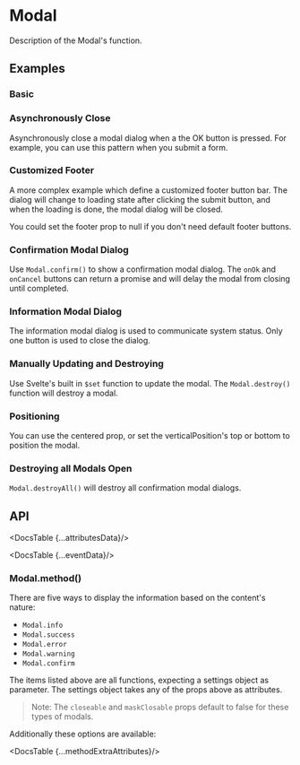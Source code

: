 # Modal

Description of the Modal's function.

## Examples

### Basic

<div id="components-modal-demo-basic">
  <Basic />
</div>
<Prism language="svelte" source="{BasicCode}"/>

### Asynchronously Close

Asynchronously close a modal dialog when a the OK button is pressed. For example, you can use this pattern when you submit a form.

<div id="components-modal-demo-async-close">
  <AsyncClose />
</div>
<Prism language="svelte" source="{AsyncCloseCode}"/>

### Customized Footer

A more complex example which define a customized footer button bar. The dialog will change to loading state after clicking the submit button, and when the loading is done, the modal dialog will be closed.

You could set the footer prop to null if you don't need default footer buttons.

<div id="components-modal-demo-async-close">
  <CustomFooter />
</div>
<Prism language="svelte" source="{CustomFooterCode}"/>

### Confirmation Modal Dialog

Use `Modal.confirm()` to show a confirmation modal dialog. The `onOk` and `onCancel` buttons can return a promise and will delay the modal from closing until completed.

<div id="components-modal-demo-confirm">
  <ConfirmModal />
</div>
<Prism language="svelte" source="{ConfirmModalCode}"/>

### Information Modal Dialog

The information modal dialog is used to communicate system status. Only one button is used to close the dialog.

<div id="components-modal-demo-information">
  <InformationModal />
</div>
<Prism language="svelte" source="{InformationModalCode}"/>

### Manually Updating and Destroying

Use Svelte's built in `$set` function to update the modal. The `Modal.destroy()` function will destroy a modal.

<div id="components-modal-demo-update-destroy">
  <UpdateDestroyModal />
</div>
<Prism language="svelte" source="{UpdateDestroyModalCode}"/>

### Positioning

You can use the centered prop, or set the verticalPosition's top or bottom to position the modal.

<div id="components-modal-demo-position">
  <PositioningModal />
</div>
<Prism language="svelte" source="{PositioningModalCode}"/>

### Destroying all Modals Open

`Modal.destroyAll()` will destroy all confirmation modal dialogs.

<div id="components-modal-demo-destroy-all">
  <DestroyAllModal />
</div>
<Prism language="svelte" source="{DestroyAllModalCode}"/>

## API

<DocsTable {...attributesData}/>

<DocsTable {...eventData}/>

### Modal.method()

There are five ways to display the information based on the content's nature:

- `Modal.info`
- `Modal.success`
- `Modal.error`
- `Modal.warning`
- `Modal.confirm`

The items listed above are all functions, expecting a settings object as parameter. The settings object takes any of the props above as attributes.

> Note: The `closeable` and `maskClosable` props default to false for these types of modals.

Additionally these options are available:

<DocsTable {...methodExtraAttributes}/>

<script>
  import Prism from 'docs/src/components/prism/Prism.svelte'

  import Basic from './demos/basic.demo.svelte'
  import BasicCode from './demos/basic.demo.txt'

  import AsyncClose from './demos/async.demo.svelte'
  import AsyncCloseCode from './demos/async.demo.txt'

  import CustomFooter from './demos/footer.demo.svelte'
  import CustomFooterCode from './demos/footer.demo.txt'

  import ConfirmModal from './demos/confirm.demo.svelte'
  import ConfirmModalCode from './demos/confirm.demo.txt'

  import InformationModal from './demos/information.demo.svelte'
  import InformationModalCode from './demos/information.demo.txt'

  import UpdateDestroyModal from './demos/update-destroy.demo.svelte'
  import UpdateDestroyModalCode from './demos/update-destroy.demo.txt'

  import PositioningModal from './demos/positioning.demo.svelte'
  import PositioningModalCode from './demos/positioning.demo.txt'

  import DestroyAllModal from './demos/destroy-all.demo.svelte'
  import DestroyAllModalCode from './demos/destroy-all.demo.txt'

  import DocsTable from 'docs/src/components/DocsTable.svelte'
  const attributesData = {
    title: 'Attributes',
    columns: ['Property', 'Description', 'Type', 'Default'],
    data: [
      {
        property: 'afterClose',
        description: 'Specify a function that will be called when modal is closed completely.',
        type: 'Function',
        default: '-'
      },
      {
        property: 'bodyStyle',
        description: 'Body style for modal body element. Such as height, padding etc.',
        type: 'String',
        default: ''
      },
      {
        property: 'cancelText',
        description: 'Text of the Cancel button.',
        type: 'String',
        default: 'Cancel'
      },
      {
        property: 'centered',
        description: 'Centered Modal',
        type: 'Boolean',
        default: 'false'
      },
      {
        property: 'closable',
        description: 'Whether a close (x) button is visible on top right of the modal dialog or not.',
        type: 'Boolean',
        default: 'true'
      },
      {
        property: 'closeIcon',
        description: 'Custom close icon.',
        type: 'SvelteComponent',
        default: 'CloseOutlined'
      },
      {
        property: 'confirmLoading',
        description: 'Whether to apply loading visual effect for OK button or not.',
        type: 'Boolean',
        default: 'false'
      },
      {
        property: 'mask',
        description: 'Whether show mask or not.',
        type: 'Boolean',
        default: 'true'
      },
      {
        property: 'maskClosable',
        description: 'Whether to close the modal dialog when the mask (area outside the modal) is clicked.',
        type: 'Boolean',
        default: 'true'
      },
      {
        property: 'maskStyle',
        description: 'Style for modal\'s mask element.',
        type: 'String',
        default: ''
      },
      {
        property: 'okText',
        description: 'Text of the OK button.',
        type: 'String',
        default: 'OK'
      },
      {
        property: 'okType',
        description: 'Button `type` of the OK button.',
        type: 'String',
        default: 'primary'
      },
      {
        property: 'okButtonProps',
        description: 'The OK button props.',
        type: 'Object',
        default: '{}'
      },
      {
        property: 'cancelButtonProps',
        description: 'The Cancel button props.',
        type: 'Object',
        default: '{}'
      },
      {
        property: 'verticalPosition',
        description: 'The vertical position of the modal (top or bottom)',
        type: 'Object',
        default: '{}'
      },
      {
        property: 'title',
        description: 'The modal dialog\'s title',
        type: 'String',
        default: '-'
      },
      {
        property: 'visible',
        description: 'Whether the modal dialog is visible or not.',
        type: 'Boolean',
        default: 'false'
      },
      {
        property: 'width',
        description: 'Width of the modal dialog.',
        type: 'String',
        default: '520px'
      },
      {
        property: 'wrapClassName',
        description: 'The class name of the container of the modal dialog.',
        type: 'String',
        default: '-'
      },
      {
        property: 'zIndex',
        description: 'The `z-index` of the Modal.',
        type: 'Number',
        default: '1000'
      },
      {
        property: 'autoFocusButton',
        description: 'Specify which button to autofocus when the modal opens.',
        type: "null|'ok'|'cancel'",
        default: 'ok'
      },
      {
        property: 'keyboard',
        description: 'Whether the escape key will close the modal.',
        type: "Boolean",
        default: 'true'
      }
    ]
  }
  const eventData = {
    title: 'Events',
    columns: ['Name', 'Description'],
    data: [
      {
        name: 'cancel',
        description: 'Specify a function that will be called when a user clicks mask, close button on top right or Cancel button.'
      },
      {
        name: 'ok',
        description: 'Specify a function that will be called when a user clicks the OK button.'
      }
    ]
  }
  const methodExtraAttributes = {
    title: 'Modal.method() Attributes',
    columns: ['Property', 'Description', 'Type', 'Default'],
    data: [
      {
        property: 'content',
        description: 'Content for the modal body.',
        type: "String|SvelteComponent",
        default: '-'
      },
      {
        property: 'icon',
        description: 'Custom icon to display next to the content.',
        type: "SvelteComponent",
        default: 'Depends on the modal method'
      },
      {
        property: 'onCancel',
        description: 'Specify a function that will be called when a user clicks mask, close button on top right or Cancel button.',
        type: 'Function',
        default: '-'
      },
      {
        property: 'onOk',
        description: 'Specify a function that will be called when a user clicks the OK button.',
        type: 'Function',
        default: '-'
      }
    ]
  }
</script>
